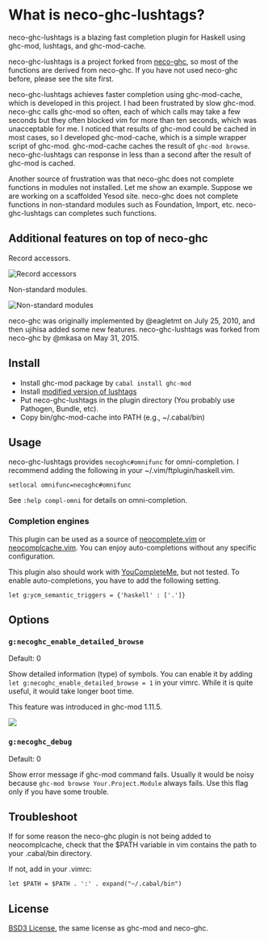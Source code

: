 # What is neco-ghc-lushtags?

neco-ghc-lushtags is a blazing fast completion plugin
for Haskell using ghc-mod, lushtags, and ghc-mod-cache.

neco-ghc-lushtags is a project forked from
[neco-ghc](https://github.com/eagletmt/neco-ghc),
so most of the functions are derived from neco-ghc.
If you have not used neco-ghc before, please see
the site first.

neco-ghc-lushtags achieves faster completion using
ghc-mod-cache, which is developed in this project.
I had been frustrated by slow ghc-mod. neco-ghc calls
ghc-mod so often, each of which calls may take a few
seconds but they often blocked vim for more than ten
seconds, which was unacceptable for me. I noticed
that results of ghc-mod could be cached in most cases,
so I developed ghc-mod-cache, which is a simple
wrapper script of ghc-mod. ghc-mod-cache caches the
result of `ghc-mod browse`. neco-ghc-lushtags can
response in less than a second after the result of
ghc-mod is cached.

Another source of frustration was that neco-ghc does
not complete functions in modules not installed.
Let me show an example. Suppose we are working on a
scaffolded Yesod site. neco-ghc does not complete
functions in non-standard modules such as Foundation,
Import, etc. neco-ghc-lushtags can completes such
functions.

## Additional features on top of neco-ghc

Record accessors.

![Record accessors](https://www.evernote.com/shard/s75/sh/27ffcd40-65ad-4ebc-893b-e7448077cea4/b27a68078c3f0fa6/res/f051b76a-fe1c-4caf-a10e-24f0d9e3a9da/skitch.png)

Non-standard modules.

![Non-standard modules](https://www.evernote.com/shard/s75/sh/74fdad24-85ac-47da-9097-1f5842d40992/c7d0c6be3a6d9f82/res/cc91eb57-964c-4d98-bb76-8d22ad21e74f/skitch.png)

neco-ghc was originally implemented by @eagletmt on July 25, 2010, and then
ujihisa added some new features. neco-ghc-lushtags was forked from
neco-ghc by @mkasa on May 31, 2015.

## Install

* Install ghc-mod package by `cabal install ghc-mod`
* Install [modified version of lushtags](https://github.com/mkasa/lushtags)
* Put neco-ghc-lushtags in the plugin directory (You probably use
  Pathogen, Bundle, etc).
* Copy bin/ghc-mod-cache into PATH (e.g., ~/.cabal/bin)

## Usage

neco-ghc-lushtags provides `necoghc#omnifunc` for omni-completion.
I recommend adding the following in your ~/.vim/ftplugin/haskell.vim.

```vim
setlocal omnifunc=necoghc#omnifunc
```

See `:help compl-omni` for details on omni-completion.

### Completion engines
This plugin can be used as a source of
[neocomplete.vim](https://github.com/Shougo/neocomplete.vim) or
[neocomplcache.vim](https://github.com/Shougo/neocomplcache.vim).
You can enjoy auto-completions without any specific configuration.

This plugin also should work with [YouCompleteMe](https://github.com/Valloric/YouCompleteMe), but not tested.
To enable auto-completions, you have to add the following setting.

```vim
let g:ycm_semantic_triggers = {'haskell' : ['.']}
```

## Options
### `g:necoghc_enable_detailed_browse`
Default: 0

Show detailed information (type) of symbols.
You can enable it by adding `let g:necoghc_enable_detailed_browse = 1` in your vimrc.
While it is quite useful, it would take longer boot time.

This feature was introduced in ghc-mod 1.11.5.

![](http://cache.gyazo.com/f3d2c097475021615581822eee8cb6fd.png)

### `g:necoghc_debug`
Default: 0

Show error message if ghc-mod command fails.
Usually it would be noisy because `ghc-mod browse Your.Project.Module` always fails.
Use this flag only if you have some trouble.

## Troubleshoot

If for some reason the neco-ghc plugin is not being added to neocomplcache,
check that the $PATH variable in vim contains the path to your .cabal/bin
directory.

If not, add in your .vimrc:

`let $PATH = $PATH . ':' . expand("~/.cabal/bin")`

## License

[BSD3 License](http://www.opensource.org/licenses/BSD-3-Clause), the same license as ghc-mod
and neco-ghc.
